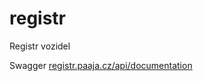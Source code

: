 # registr
Registr vozidel

Swagger [registr.paaja.cz/api/documentation](http://registr.paaja.cz/api/documentation)
